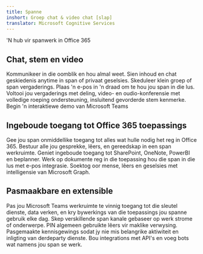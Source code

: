 ```yaml
---
title: Spanne
inshort: Groep chat & video chat [slap]
translator: Microsoft Cognitive Services
---
```



'N hub vir spanwerk in Office 365 

## Chat, stem en video
Kommunikeer in die oomblik en hou almal weet. Sien inhoud en chat geskiedenis anytime in span of privaat geselsies. Skeduleer klein groep of span vergaderings. Plaas 'n e-pos in 'n draad om te hou jou span in die lus. Voltooi jou vergaderings met deling, video- en oudio-konferensie met volledige roeping ondersteuning, insluitend gevorderde stem kenmerke. 
Begin 'n interaktiewe demo van Microsoft Teams 

## Ingeboude toegang tot Office 365 toepassings
Gee jou span onmiddellike toegang tot alles wat hulle nodig het reg in Office 365. Bestuur alle jou gesprekke, lêers, en gereedskap in een span werkruimte. Geniet ingeboude toegang tot SharePoint, OneNote, PowerBI en beplanner. Werk op dokumente reg in die toepassing hou die span in die lus met e-pos integrasie. Soektog oor mense, lêers en geselsies met intelligensie van Microsoft Graph. 

## Pasmaakbare en extensible
Pas jou Microsoft Teams werkruimte te vinnig toegang tot die sleutel dienste, data verken, en kry bywerkings van die toepassings jou spanne gebruik elke dag. Skep verskillende span kanale gebaseer op werk strome of onderwerpe. PIN algemeen gebruikte lêers vir maklike verwysing. Pasgemaakte kennisgewings sodat jy nie mis belangrike aktiwiteit en inligting van derdeparty dienste. Bou integrations met API's en voeg bots wat namens jou span se werk. 






